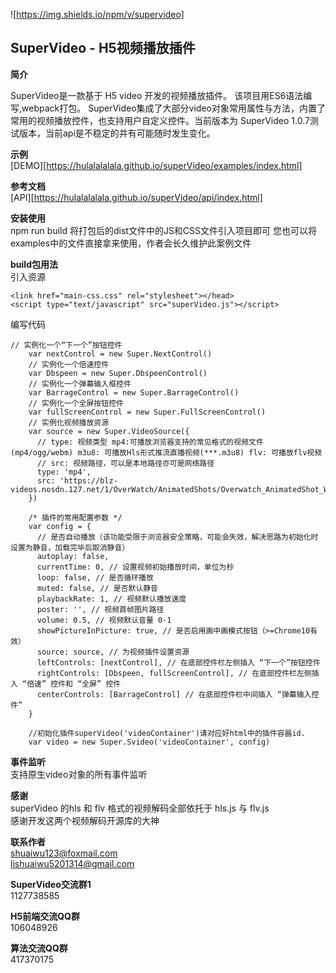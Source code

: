 ![https://img.shields.io/npm/v/supervideo]
## SuperVideo - H5视频播放插件 ##
**简介**

SuperVideo是一款基于 H5 video 开发的视频播放插件。
该项目用ES6语法编写,webpack打包。
SuperVideo集成了大部分video对象常用属性与方法，内置了常用的视频播放控件，也支持用户自定义控件。当前版本为 SuperVideo 1.0.7测试版本，当前api是不稳定的并有可能随时发生变化。

**示例**<br/>
[DEMO][https://hulalalalala.github.io/superVideo/examples/index.html]

**参考文档**<br/>
[API][https://hulalalalala.github.io/superVideo/api/index.html]

**安装使用**<br/>
npm run build
将打包后的dist文件中的JS和CSS文件引入项目即可
您也可以将examples中的文件直接拿来使用，作者会长久维护此案例文件<br/>

**build包用法**<br/>
引入资源
```
<link href="main-css.css" rel="stylesheet"></head>
<script type="text/javascript" src="superVideo.js"></script>
```
编写代码
```
// 实例化一个“下一个”按钮控件
    var nextControl = new Super.NextControl()
    // 实例化一个倍速控件
    var Dbspeen = new Super.DbspeenControl()
    // 实例化一个弹幕输入框控件
    var BarrageControl = new Super.BarrageControl()
    // 实例化一个全屏按钮控件
    var fullScreenControl = new Super.FullScreenControl()
    // 实例化视频播放资源
    var source = new Super.VideoSource({
      // type: 视频类型 mp4:可播放浏览器支持的常见格式的视频文件(mp4/ogg/webm) m3u8: 可播放Hls形式推流直播视频(***.m3u8) flv: 可播放flv视频
      // src: 视频路径，可以是本地路径亦可是网络路径
      type: 'mp4',
      src: 'https://blz-videos.nosdn.127.net/1/OverWatch/AnimatedShots/Overwatch_AnimatedShot_Winston_Recall.mp4'
    })

    /* 插件的常用配置参数 */
    var config = {
      // 是否自动播放（该功能受限于浏览器安全策略，可能会失效，解决思路为初始化时设置为静音，加载完毕后取消静音）
      autoplay: false,
      currentTime: 0, // 设置视频初始播放时间，单位为秒
      loop: false, // 是否循环播放
      muted: false, // 是否默认静音
      playbackRate: 1, // 视频默认播放速度
      poster: '', // 视频首帧图片路径
      volume: 0.5, // 视频默认音量 0-1
      showPictureInPicture: true, // 是否启用画中画模式按钮（>=Chrome10有效）
      source: source, // 为视频插件设置资源
      leftControls: [nextControl], // 在底部控件栏左侧插入 “下一个”按钮控件
      rightControls: [Dbspeen, fullScreenControl], // 在底部控件栏左侧插入 “倍速” 控件和 “全屏” 控件
      centerControls: [BarrageControl] // 在底部控件栏中间插入 “弹幕输入控件”
    }

    //初始化插件superVideo('videoContainer')请对应好html中的插件容器id.
    var video = new Super.Svideo('videoContainer', config)
```

**事件监听**<br/>
支持原生video对象的所有事件监听

**感谢**<br/>
superVideo 的hls 和 flv 格式的视频解码全部依托于 hls.js 与 flv.js<br/>
感谢开发这两个视频解码开源库的大神

**联系作者**<br/>
shuaiwu123@foxmail.com<br/>
lishuaiwu5201314@gmail.com<br/>

**SuperVideo交流群1**<br/>
1127738585

**H5前端交流QQ群**<br/>
106048926

**算法交流QQ群**<br/>
417370175



